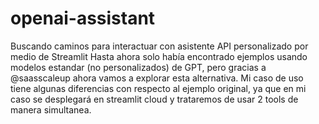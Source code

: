 # openai-assistant

Buscando caminos para interactuar con asistente API personalizado por medio de Streamlit
Hasta ahora solo había encontrado ejemplos usando modelos estandar (no personalizados) de GPT, pero gracias a @saasscaleup ahora vamos a explorar esta alternativa.
Mi caso de uso tiene  algunas diferencias con respecto al ejemplo original, ya que en mi caso se desplegará en streamlit cloud y trataremos de usar 2 tools de manera simultanea. 
